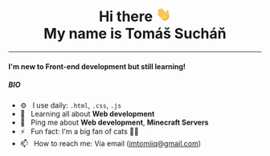 <div align="center">
  <h1> Hi there <img src="https://github.com/bobbyiliev/bobbyiliev/blob/main/Hi.gif" width="30px"> <br>My name is Tomáš Sucháň</h1>
</div>

---

#### I'm new to Front-end development but still learning!

##### BIO

- ⚙️&nbsp;&nbsp; I use daily: `.html`, `.css`, `.js`
- 🌱&nbsp;&nbsp; Learning all about **Web development**
- 💬&nbsp;&nbsp; Ping me about **Web development**, **Minecraft Servers**
- ⚡️&nbsp;&nbsp; Fun fact: I'm a big fan of cats 🐱‍💻
- 📫&nbsp;&nbsp; How to reach me: Via email (imtomiiq@gmail.com)
